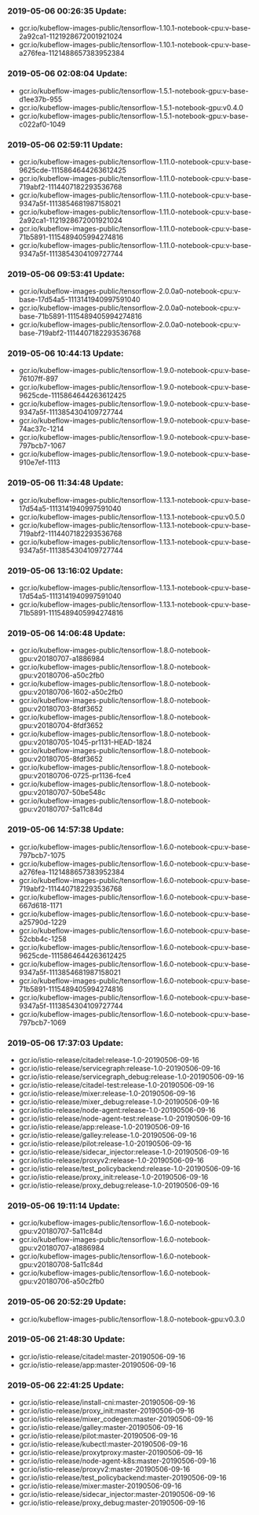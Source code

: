 ### 2019-05-06 00:26:35 Update:

- gcr.io/kubeflow-images-public/tensorflow-1.10.1-notebook-cpu:v-base-2a92ca1-1121928672001921024
- gcr.io/kubeflow-images-public/tensorflow-1.10.1-notebook-cpu:v-base-a276fea-1121488657383952384
### 2019-05-06 02:08:04 Update:

- gcr.io/kubeflow-images-public/tensorflow-1.5.1-notebook-gpu:v-base-d1ee37b-955
- gcr.io/kubeflow-images-public/tensorflow-1.5.1-notebook-gpu:v0.4.0
- gcr.io/kubeflow-images-public/tensorflow-1.5.1-notebook-gpu:v-base-c022af0-1049
### 2019-05-06 02:59:11 Update:

- gcr.io/kubeflow-images-public/tensorflow-1.11.0-notebook-cpu:v-base-9625cde-1115864644263612425
- gcr.io/kubeflow-images-public/tensorflow-1.11.0-notebook-cpu:v-base-719abf2-1114407182293536768
- gcr.io/kubeflow-images-public/tensorflow-1.11.0-notebook-cpu:v-base-9347a5f-1113854681987158021
- gcr.io/kubeflow-images-public/tensorflow-1.11.0-notebook-cpu:v-base-2a92ca1-1121928672001921024
- gcr.io/kubeflow-images-public/tensorflow-1.11.0-notebook-cpu:v-base-71b5891-1115489405994274816
- gcr.io/kubeflow-images-public/tensorflow-1.11.0-notebook-cpu:v-base-9347a5f-1113854304109727744
### 2019-05-06 09:53:41 Update:

- gcr.io/kubeflow-images-public/tensorflow-2.0.0a0-notebook-cpu:v-base-17d54a5-1113141940997591040
- gcr.io/kubeflow-images-public/tensorflow-2.0.0a0-notebook-cpu:v-base-71b5891-1115489405994274816
- gcr.io/kubeflow-images-public/tensorflow-2.0.0a0-notebook-cpu:v-base-719abf2-1114407182293536768
### 2019-05-06 10:44:13 Update:

- gcr.io/kubeflow-images-public/tensorflow-1.9.0-notebook-cpu:v-base-76107ff-897
- gcr.io/kubeflow-images-public/tensorflow-1.9.0-notebook-cpu:v-base-9625cde-1115864644263612425
- gcr.io/kubeflow-images-public/tensorflow-1.9.0-notebook-cpu:v-base-9347a5f-1113854304109727744
- gcr.io/kubeflow-images-public/tensorflow-1.9.0-notebook-cpu:v-base-74ac37c-1214
- gcr.io/kubeflow-images-public/tensorflow-1.9.0-notebook-cpu:v-base-797bcb7-1067
- gcr.io/kubeflow-images-public/tensorflow-1.9.0-notebook-cpu:v-base-910e7ef-1113
### 2019-05-06 11:34:48 Update:

- gcr.io/kubeflow-images-public/tensorflow-1.13.1-notebook-cpu:v-base-17d54a5-1113141940997591040
- gcr.io/kubeflow-images-public/tensorflow-1.13.1-notebook-cpu:v0.5.0
- gcr.io/kubeflow-images-public/tensorflow-1.13.1-notebook-cpu:v-base-719abf2-1114407182293536768
- gcr.io/kubeflow-images-public/tensorflow-1.13.1-notebook-cpu:v-base-9347a5f-1113854304109727744
### 2019-05-06 13:16:02 Update:

- gcr.io/kubeflow-images-public/tensorflow-1.13.1-notebook-cpu:v-base-17d54a5-1113141940997591040
- gcr.io/kubeflow-images-public/tensorflow-1.13.1-notebook-cpu:v-base-71b5891-1115489405994274816
### 2019-05-06 14:06:48 Update:

- gcr.io/kubeflow-images-public/tensorflow-1.8.0-notebook-gpu:v20180707-a1886984
- gcr.io/kubeflow-images-public/tensorflow-1.8.0-notebook-gpu:v20180706-a50c2fb0
- gcr.io/kubeflow-images-public/tensorflow-1.8.0-notebook-gpu:v20180706-1602-a50c2fb0
- gcr.io/kubeflow-images-public/tensorflow-1.8.0-notebook-gpu:v20180703-8fdf3652
- gcr.io/kubeflow-images-public/tensorflow-1.8.0-notebook-gpu:v20180704-8fdf3652
- gcr.io/kubeflow-images-public/tensorflow-1.8.0-notebook-gpu:v20180705-1045-pr1131-HEAD-1824
- gcr.io/kubeflow-images-public/tensorflow-1.8.0-notebook-gpu:v20180705-8fdf3652
- gcr.io/kubeflow-images-public/tensorflow-1.8.0-notebook-gpu:v20180706-0725-pr1136-fce4
- gcr.io/kubeflow-images-public/tensorflow-1.8.0-notebook-gpu:v20180707-50be548c
- gcr.io/kubeflow-images-public/tensorflow-1.8.0-notebook-gpu:v20180707-5a11c84d
### 2019-05-06 14:57:38 Update:

- gcr.io/kubeflow-images-public/tensorflow-1.6.0-notebook-cpu:v-base-797bcb7-1075
- gcr.io/kubeflow-images-public/tensorflow-1.6.0-notebook-cpu:v-base-a276fea-1121488657383952384
- gcr.io/kubeflow-images-public/tensorflow-1.6.0-notebook-cpu:v-base-719abf2-1114407182293536768
- gcr.io/kubeflow-images-public/tensorflow-1.6.0-notebook-cpu:v-base-667d618-1171
- gcr.io/kubeflow-images-public/tensorflow-1.6.0-notebook-cpu:v-base-a25790d-1229
- gcr.io/kubeflow-images-public/tensorflow-1.6.0-notebook-cpu:v-base-52cbb4c-1258
- gcr.io/kubeflow-images-public/tensorflow-1.6.0-notebook-cpu:v-base-9625cde-1115864644263612425
- gcr.io/kubeflow-images-public/tensorflow-1.6.0-notebook-cpu:v-base-9347a5f-1113854681987158021
- gcr.io/kubeflow-images-public/tensorflow-1.6.0-notebook-cpu:v-base-71b5891-1115489405994274816
- gcr.io/kubeflow-images-public/tensorflow-1.6.0-notebook-cpu:v-base-9347a5f-1113854304109727744
- gcr.io/kubeflow-images-public/tensorflow-1.6.0-notebook-cpu:v-base-797bcb7-1069
### 2019-05-06 17:37:03 Update:

- gcr.io/istio-release/citadel:release-1.0-20190506-09-16
- gcr.io/istio-release/servicegraph:release-1.0-20190506-09-16
- gcr.io/istio-release/servicegraph_debug:release-1.0-20190506-09-16
- gcr.io/istio-release/citadel-test:release-1.0-20190506-09-16
- gcr.io/istio-release/mixer:release-1.0-20190506-09-16
- gcr.io/istio-release/mixer_debug:release-1.0-20190506-09-16
- gcr.io/istio-release/node-agent:release-1.0-20190506-09-16
- gcr.io/istio-release/node-agent-test:release-1.0-20190506-09-16
- gcr.io/istio-release/app:release-1.0-20190506-09-16
- gcr.io/istio-release/galley:release-1.0-20190506-09-16
- gcr.io/istio-release/pilot:release-1.0-20190506-09-16
- gcr.io/istio-release/sidecar_injector:release-1.0-20190506-09-16
- gcr.io/istio-release/proxyv2:release-1.0-20190506-09-16
- gcr.io/istio-release/test_policybackend:release-1.0-20190506-09-16
- gcr.io/istio-release/proxy_init:release-1.0-20190506-09-16
- gcr.io/istio-release/proxy_debug:release-1.0-20190506-09-16
### 2019-05-06 19:11:14 Update:

- gcr.io/kubeflow-images-public/tensorflow-1.6.0-notebook-gpu:v20180707-5a11c84d
- gcr.io/kubeflow-images-public/tensorflow-1.6.0-notebook-gpu:v20180707-a1886984
- gcr.io/kubeflow-images-public/tensorflow-1.6.0-notebook-gpu:v20180708-5a11c84d
- gcr.io/kubeflow-images-public/tensorflow-1.6.0-notebook-gpu:v20180706-a50c2fb0
### 2019-05-06 20:52:29 Update:

- gcr.io/kubeflow-images-public/tensorflow-1.8.0-notebook-gpu:v0.3.0
### 2019-05-06 21:48:30 Update:

- gcr.io/istio-release/citadel:master-20190506-09-16
- gcr.io/istio-release/app:master-20190506-09-16
### 2019-05-06 22:41:25 Update:

- gcr.io/istio-release/install-cni:master-20190506-09-16
- gcr.io/istio-release/proxy_init:master-20190506-09-16
- gcr.io/istio-release/mixer_codegen:master-20190506-09-16
- gcr.io/istio-release/galley:master-20190506-09-16
- gcr.io/istio-release/pilot:master-20190506-09-16
- gcr.io/istio-release/kubectl:master-20190506-09-16
- gcr.io/istio-release/proxytproxy:master-20190506-09-16
- gcr.io/istio-release/node-agent-k8s:master-20190506-09-16
- gcr.io/istio-release/proxyv2:master-20190506-09-16
- gcr.io/istio-release/test_policybackend:master-20190506-09-16
- gcr.io/istio-release/mixer:master-20190506-09-16
- gcr.io/istio-release/sidecar_injector:master-20190506-09-16
- gcr.io/istio-release/proxy_debug:master-20190506-09-16
